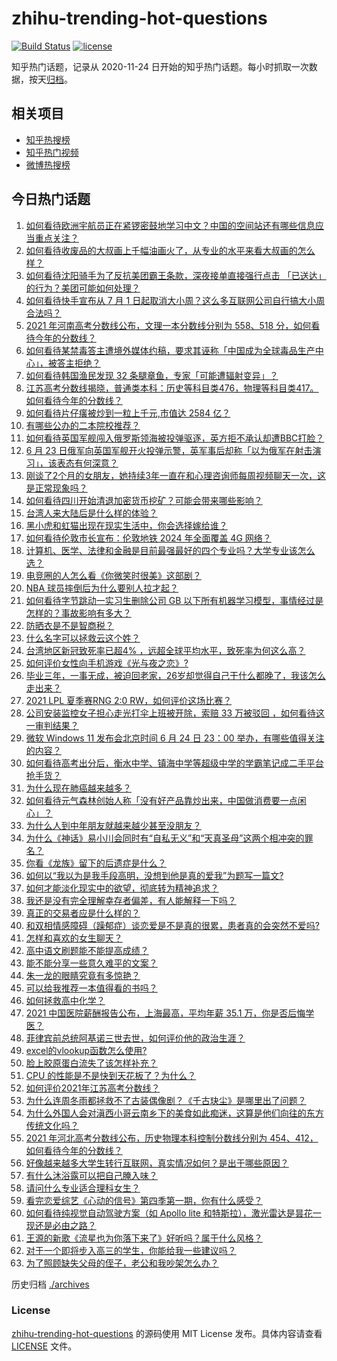 # zhihu-trending-hot-questions

[![Build Status](https://github.com/justjavac/zhihu-trending-hot-questions/workflows/ci/badge.svg?branch=master)](https://github.com/justjavac/zhihu-trending-hot-questions/actions)
[![license](https://img.shields.io/github/license/justjavac/zhihu-trending-hot-questions)](https://github.com/justjavac/zhihu-trending-hot-questions/blob/master/LICENSE)

知乎热门话题，记录从 2020-11-24 日开始的知乎热门话题。每小时抓取一次数据，按天[归档](./archives)。

## 相关项目

- [知乎热搜榜](https://github.com/justjavac/zhihu-trending-top-search)
- [知乎热门视频](https://github.com/justjavac/zhihu-trending-hot-video)
- [微博热搜榜](https://github.com/justjavac/weibo-trending-hot-search)

## 今日热门话题

<!-- BEGIN -->
<!-- 最后更新时间 Fri Jun 25 2021 03:01:18 GMT+0800 (China Standard Time) -->

1. [如何看待欧洲宇航员正在紧锣密鼓地学习中文？中国的空间站还有哪些信息应当重点关注？](https://www.zhihu.com/question/466521697)
2. [如何看待收废品的大叔画上千幅油画火了，从专业的水平来看大叔画的怎么样？](https://www.zhihu.com/question/466839329)
3. [如何看待沈阳骑手为了反抗美团霸王条款，深夜接单直接强行点击
   「已送达」的行为？美团可能如何处理？](https://www.zhihu.com/question/465982752)
4. [如何看待快手宣布从 7 月 1
   日起取消大小周？这么多互联网公司自行搞大小周合法吗？](https://www.zhihu.com/question/467143015)
5. [2021 年河南高考分数线公布，文理一本分数线分别为 558、518
   分，如何看待今年的分数线？](https://www.zhihu.com/question/466845813)
6. [如何看待某禁毒答主遭境外媒体约稿，要求其诬称「中国成为全球毒品生产中心」，被答主拒绝？](https://www.zhihu.com/question/466660263)
7. [如何看待韩国渔民发现 32 条腿章鱼，专家「可能遭辐射变异」？](https://www.zhihu.com/question/466878537)
8. [江苏高考分数线揭晓，普通类本科：历史等科目类476，物理等科目类417。如何看待今年的分数线？](https://www.zhihu.com/question/467115094)
9. [如何看待片仔癀被炒到一粒上千元,市值达 2584 亿？](https://www.zhihu.com/question/466984445)
10. [有哪些公办的二本院校推荐？](https://www.zhihu.com/question/407123693)
11. [如何看待英国军舰闯入俄罗斯领海被投弹驱逐，英方拒不承认却遭BBC打脸？](https://www.zhihu.com/question/466996777)
12. [6 月 23
    日俄军向英国军舰开火投弹示警，英军事后却称「以为俄军在射击演习」，该表态有何深意？](https://www.zhihu.com/question/466882658)
13. [刚谈了2个月的女朋友，她持续3年一直在和心理咨询师每周视频聊天一次，这是正常现象吗？](https://www.zhihu.com/question/466758235)
14. [如何看待四川开始清退加密货币挖矿？可能会带来哪些影响？](https://www.zhihu.com/question/466079044)
15. [台湾人来大陆后是什么样的体验？](https://www.zhihu.com/question/403879552)
16. [黑小虎和虹猫出现在现实生活中，你会选择嫁给谁？](https://www.zhihu.com/question/403110937)
17. [如何看待伦敦市长宣布：伦敦地铁 2024 年全面覆盖 4G
    网络？](https://www.zhihu.com/question/466979963)
18. [计算机、医学、法律和金融是目前最强最好的四个专业吗？大学专业该怎么选？](https://www.zhihu.com/question/458947942)
19. [电竞圈的人怎么看《你微笑时很美》这部剧？](https://www.zhihu.com/question/466744188)
20. [NBA 球员摔倒后为什么要别人拉才起？](https://www.zhihu.com/question/20245636)
21. [如何看待字节跳动一实习生删除公司 GB
    以下所有机器学习模型，事情经过是怎样的？事故影响有多大？](https://www.zhihu.com/question/466656197)
22. [防晒衣是不是智商税？](https://www.zhihu.com/question/398086368)
23. [什么名字可以拯救云这个姓？](https://www.zhihu.com/question/374976506)
24. [台湾地区新冠致死率已超4%
    ，远超全球平均水平，致死率为何这么高？](https://www.zhihu.com/question/466839287)
25. [如何评价女性向手机游戏《光与夜之恋》?](https://www.zhihu.com/question/464964538)
26. [毕业三年，一事无成，被迫回老家，26岁却觉得自己干什么都晚了，我该怎么走出来？](https://www.zhihu.com/question/302335564)
27. [2021 LPL 夏季赛RNG 2:0 RW，如何评价这场比赛？](https://www.zhihu.com/question/467100639)
28. [公司安装监控女子担心走光打伞上班被开除，索赔 33 万被驳回
    ，如何看待这一审判结果？](https://www.zhihu.com/question/466782388)
29. [微软 Windows 11 发布会北京时间 6 月 24 日 23：00
    举办，有哪些值得关注的内容？](https://www.zhihu.com/question/466505839)
30. [如何看待高考出分后，衡水中学、镇海中学等超级中学的学霸笔记成二手平台抢手货？](https://www.zhihu.com/question/467025412)
31. [为什么现在肺癌越来越多？](https://www.zhihu.com/question/454025025)
32. [如何看待元气森林创始人称「没有好产品靠炒出来，中国做消费要一点闲心」？](https://www.zhihu.com/question/467016021)
33. [为什么人到中年朋友就越来越少甚至没朋友？](https://www.zhihu.com/question/365256729)
34. [为什么《神话》易小川会同时有“自私无义”和“天真圣母”这两个相冲突的罪名？](https://www.zhihu.com/question/465013423)
35. [你看《龙族》留下的后遗症是什么？](https://www.zhihu.com/question/423464810)
36. [如何以“我以为是我手段高明，没想到他是真的爱我”为题写一篇文?](https://www.zhihu.com/question/466644698)
37. [如何才能淡化现实中的欲望，彻底转为精神追求？](https://www.zhihu.com/question/462735317)
38. [我还是没有完全理解幸存者偏差，有人能解释一下吗？](https://www.zhihu.com/question/466663677)
39. [真正的交易者应是什么样的？](https://www.zhihu.com/question/466421913)
40. [和双相情感障碍（躁郁症）谈恋爱是不是真的很累，患者真的会突然不爱吗?](https://www.zhihu.com/question/270408098)
41. [怎样和喜欢的女生聊天？](https://www.zhihu.com/question/269469147)
42. [高中语文刷题能不能提高成绩？](https://www.zhihu.com/question/37301560)
43. [能不能分享一些意久难平的文案？](https://www.zhihu.com/question/461769273)
44. [朱一龙的眼睛究竟有多惊艳？](https://www.zhihu.com/question/288618450)
45. [可以给我推荐一本值得看的书吗？](https://www.zhihu.com/question/462477409)
46. [如何拯救高中化学？](https://www.zhihu.com/question/283418172)
47. [2021 中国医院薪酬报告公布，上海最高，平均年薪 35.1
    万，你是否后悔学医？](https://www.zhihu.com/question/466745043)
48. [菲律宾前总统阿基诺三世去世，如何评价他的政治生涯？](https://www.zhihu.com/question/467004815)
49. [excel的vlookup函数怎么使用?](https://www.zhihu.com/question/29178585)
50. [脸上胶原蛋白流失了该怎样补充？](https://www.zhihu.com/question/325891357)
51. [CPU 的性能是不是快到天花板了？为什么？](https://www.zhihu.com/question/376567574)
52. [如何评价2021年江苏高考分数线？](https://www.zhihu.com/question/467116422)
53. [为什么连周冬雨都拯救不了古装偶像剧？《千古玦尘》是哪里出了问题？](https://www.zhihu.com/question/465674599)
54. [为什么外国人会对滇西小哥云南乡下的美食如此痴迷，这算是他们向往的东方传统文化吗？](https://www.zhihu.com/question/466627104)
55. [2021 年河北高考分数线公布，历史物理本科控制分数线分别为
    454、412，如何看待今年的分数线？](https://www.zhihu.com/question/466845912)
56. [好像越来越多大学生转行互联网，真实情况如何？是出于哪些原因？](https://www.zhihu.com/question/459260995)
57. [有什么沐浴露可以把自己腌入味？](https://www.zhihu.com/question/48929487)
58. [请问什么专业适合理科女生？](https://www.zhihu.com/question/453285867)
59. [看完恋爱综艺《心动的信号》第四季第一期，你有什么感受？](https://www.zhihu.com/question/466811742)
60. [如何看待纯视觉自动驾驶方案（如 Apollo lite
    和特斯拉），激光雷达是昙花一现还是必由之路？](https://www.zhihu.com/question/466297901)
61. [王源的新歌《流星也为你落下来了》好听吗？属于什么风格？](https://www.zhihu.com/question/465486549)
62. [对于一个即将步入高三的学生，你能给我一些建议吗？](https://www.zhihu.com/question/463306680)
63. [为了照顾缺失父母的侄子，老公和我吵架怎么办？](https://www.zhihu.com/question/466965270)

<!-- END -->

历史归档 [./archives](./archives)

### License

[zhihu-trending-hot-questions](https://github.com/justjavac/zhihu-trending-hot-questions)
的源码使用 MIT License 发布。具体内容请查看 [LICENSE](./LICENSE) 文件。
